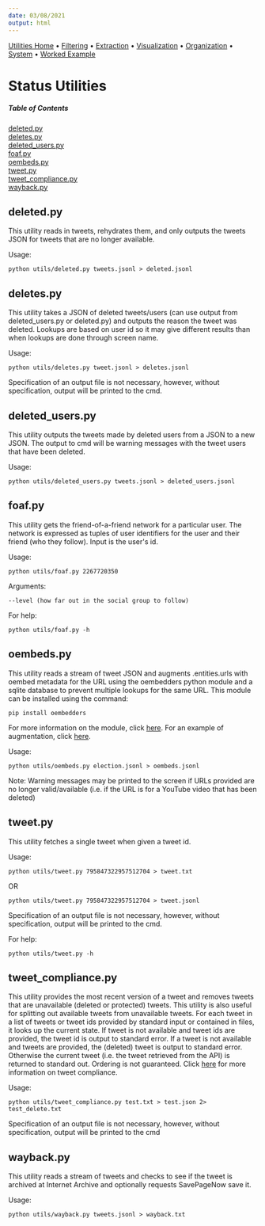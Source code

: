 ```yaml
---
date: 03/08/2021
output: html
---
```

[Utilities Home](utilities.md) • [Filtering](filtering.md) • [Extraction](extraction.md) • [Visualization](visualization.md) • [Organization](organization.md) • [System](system.md) • [Worked Example](workedex.md)


# Status Utilities

##### Table of Contents 
[deleted.py](#deleted.py)  
[deletes.py](#deletes.py)  
[deleted_users.py](#deleted_users.py)  
[foaf.py](#foaf.py)   
[oembeds.py](#oembeds.py)  
[tweet.py ](#tweet.py)  
[tweet_compliance.py](#tweet_compliance.py)  
[wayback.py](#wayback.py)  

<a name="deleted.py"/>
 
## deleted.py
This utility reads in tweets, rehydrates them, and only outputs the tweets JSON for tweets that are no longer available.

Usage: 

    python utils/deleted.py tweets.jsonl > deleted.jsonl
    
<a name="deletes.py"/>    
    
## deletes.py
This utility takes a JSON of deleted tweets/users (can use output from deleted_users.py or deleted.py) and outputs the reason the tweet was deleted. Lookups are based on user id so it may give different results than when lookups are done through screen name. 

Usage: 

    python utils/deletes.py tweet.jsonl > deletes.jsonl
    
Specification of an output file is not necessary, however, without specification, output will be printed to the cmd. 

<a name="deleted_users.py"/>

## deleted_users.py
This utility outputs the tweets made by deleted users from a JSON to a new JSON. The output to cmd will be warning messages with the tweet users that have been deleted.

Usage: 

    python utils/deleted_users.py tweets.jsonl > deleted_users.jsonl

<a name="foaf.py"/>

## foaf.py
This utility gets the friend-of-a-friend network for a particular user. The network is expressed as tuples of user identifiers for the user and their friend (who they follow). Input is the user's id. 

Usage: 

    python utils/foaf.py 2267720350
    
Arguments: 

    --level (how far out in the social group to follow)

For help: 

    python utils/foaf.py -h

<a name="oembeds.py"/>

## oembeds.py
This utility reads a stream of tweet JSON and augments .entities.urls with oembed metadata for the URL using the oembedders python module and a sqlite database to prevent multiple lookups for the same URL. This module can be installed using the command:

    pip install oembedders
    
For more information on the module, click [here](https://github.com/edsu/oembedders). For an example of augmentation, click [here](https://github.com/DocNow/twarc/blob/main/utils/oembeds.py).

Usage: 

    python utils/oembeds.py election.jsonl > oembeds.jsonl
    
Note: Warning messages may be printed to the screen if URLs provided are no longer valid/available (i.e. if the URL is for a YouTube video that has been deleted)

<a name="tweet.py"/>

## tweet.py 
This utility fetches a single tweet when given a tweet id.

Usage: 

    python utils/tweet.py 795847322957512704 > tweet.txt
    
OR

    python utils/tweet.py 795847322957512704 > tweet.jsonl
    
Specification of an output file is not necessary, however, without specification, output will be printed to the cmd.

For help:  

    python utils/tweet.py -h

<a name="tweet_compliance.py"/>

## tweet_compliance.py
This utility provides the most recent version of a tweet and removes tweets that are unavailable (deleted or protected) tweets. This utility is also useful for splitting out available tweets from unavailable tweets. For each tweet in a list of tweets or tweet ids provided by standard input or contained in files, it looks up the current state. If tweet is not available and tweet ids are provided, the tweet id is output to standard error. If a tweet is not available and tweets are provided, the (deleted) tweet is output to standard error. Otherwise the current tweet (i.e. the tweet retrieved from the API) is returned to standard out. Ordering is not guaranteed. Click [here](https://developer.twitter.com/en/docs/tweets/compliance/overview) for more information on tweet compliance. 

Usage: 

    python utils/tweet_compliance.py test.txt > test.json 2> test_delete.txt

Specification of an output file is not necessary, however, without specification, output will be printed to the cmd

<a name="wayback.py"/>

## wayback.py
This utility reads a stream of tweets and checks to see if the tweet is archived at Internet Archive and optionally requests SavePageNow save it. 

Usage: 

    python utils/wayback.py tweets.jsonl > wayback.txt
